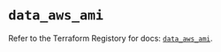 # `data_aws_ami`

Refer to the Terraform Registory for docs: [`data_aws_ami`](https://registry.terraform.io/providers/hashicorp/aws/5.12.0/docs/data-sources/ami).
